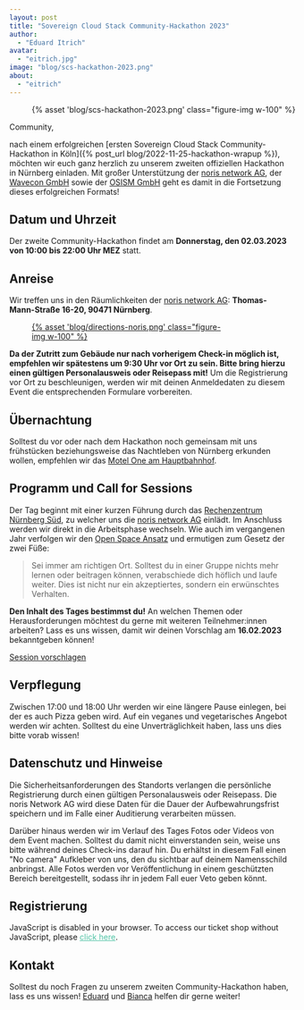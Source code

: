 ```yaml
---
layout: post
title: "Sovereign Cloud Stack Community-Hackathon 2023"
author:
  - "Eduard Itrich"
avatar:
  - "eitrich.jpg"
image: "blog/scs-hackathon-2023.png"
about:
  - "eitrich"
---
```

<link rel="stylesheet" type="text/css" href="https://events.scs.community/hackathon-2023/widget/v1.css">
<script type="text/javascript" src="https://pretix.eu/widget/v1.en.js" async></script>
<style>
.pretix-widget button {
  border-color: #50c3a5;
  background-color: #50c3a5;
}
.pretix-widget a {
  color: #50c3a5;
}
.pretix-widget input[type="checkbox"] {
  accent-color: #50c3a5;
}
</style>

<figure class="figure mx-auto d-block" style="width:100%">
    {% asset 'blog/scs-hackathon-2023.png' class="figure-img w-100" %}
</figure>

Community,

nach einem erfolgreichen [ersten Sovereign Cloud Stack Community-Hackathon in Köln]({% post_url blog/2022-11-25-hackathon-wrapup %}), möchten wir euch ganz herzlich zu unserem zweiten offiziellen Hackathon in Nürnberg einladen. Mit großer Unterstützung der [noris network AG](https://www.noris.de/), der [Wavecon GmbH](https://www.wavecon.de/) sowie der [OSISM GmbH](https://osism.tech) geht es damit in die Fortsetzung dieses erfolgreichen Formats!

## Datum und Uhrzeit

Der zweite Community-Hackathon findet am **Donnerstag, den 02.03.2023 von 10:00 bis 22:00 Uhr MEZ** statt. 

## Anreise

Wir treffen uns in den Räumlichkeiten der [noris network AG]((https://www.noris.de/)): **Thomas-Mann-Straße 16-20, 90471 Nürnberg**.

<figure class="figure mx-auto d-block" style="width:70%">
  <a href="{% asset "blog/directions-noris.png" @path %}">
    {% asset 'blog/directions-noris.png' class="figure-img w-100" %}
  </a>
</figure>

**Da der Zutritt zum Gebäude nur nach vorherigem Check-in möglich ist, empfehlen wir spätestens um 9:30 Uhr vor Ort zu sein. Bitte bring hierzu einen gültigen Personalausweis oder Reisepass mit!** Um die Registrierung vor Ort zu beschleunigen, werden wir mit deinen Anmeldedaten zu diesem Event die entsprechenden Formulare vorbereiten. 

## Übernachtung

Solltest du vor oder nach dem Hackathon noch gemeinsam mit uns frühstücken beziehungsweise das Nachtleben von Nürnberg erkunden wollen, empfehlen wir das [Motel One am Hauptbahnhof](https://www.motel-one.com/en/hotels/nuremberg/hotel-nuremberg-hauptbahnhof/).

## Programm und Call for Sessions

Der Tag beginnt mit einer kurzen Führung durch das [Rechenzentrum Nürnberg Süd](https://www.noris.de/rechenzentren/rechenzentrum-nuernberg-sued/), zu welcher uns die [noris network AG](https://www.noris.de/) einlädt. Im Anschluss werden wir direkt in die Arbeitsphase wechseln. Wie auch im vergangenen Jahr verfolgen wir den [Open Space Ansatz](https://de.wikipedia.org/wiki/Open_Space) und ermutigen zum Gesetz der zwei Füße:

> Sei immer am richtigen Ort. Solltest du in einer Gruppe nichts mehr lernen oder beitragen können, verabschiede dich höflich und laufe weiter. Dies ist nicht nur ein akzeptiertes, sondern ein erwünschtes Verhalten.

**Den Inhalt des Tages bestimmst du!** An welchen Themen oder Herausforderungen möchtest du gerne mit weiteren Teilnehmer:innen arbeiten? Lass es uns wissen, damit wir deinen Vorschlag am **16.02.2023** bekanntgeben können!

<div class="d-grid gap-2 col-4 mx-auto my-4">
<a href="https://scs.sovereignit.de/nextcloud/apps/forms/gNsJDKeXDTGEtcjt" class="btn btn-secondary btn-lg">Session vorschlagen</a>
</div>

## Verpflegung

Zwischen 17:00 und 18:00 Uhr werden wir eine längere Pause einlegen, bei der es auch Pizza geben wird. Auf ein veganes und vegetarisches Angebot werden wir achten. Solltest du eine Unverträglichkeit haben, lass uns dies bitte vorab wissen!

## Datenschutz und Hinweise

Die Sicherheitsanforderungen des Standorts verlangen die persönliche Registrierung durch einen gültigen Personalausweis oder Reisepass. Die noris Network AG wird diese Daten für die Dauer der Aufbewahrungsfrist speichern und im Falle einer Auditierung verarbeiten müssen.

Darüber hinaus werden wir im Verlauf des Tages Fotos oder Videos von dem Event machen. Solltest du damit nicht einverstanden sein, weise uns bitte während deines Check-ins darauf hin. Du erhältst in diesem Fall einen "No camera" Aufkleber von uns, den du sichtbar auf deinem Namensschild anbringst. Alle Fotos werden vor Veröffentlichung in einem geschützten Bereich bereitgestellt, sodass ihr in jedem Fall euer Veto geben könnt.

## Registrierung

<pretix-widget event="https://events.scs.community/hackathon-2023/"></pretix-widget>
<noscript>
   <div class="pretix-widget">
        <div class="pretix-widget-info-message">
            JavaScript is disabled in your browser. To access our ticket shop without JavaScript, please <a target="_blank" rel="noopener" href="https://events.scs.community/hackathon-2023/">click here</a>.
        </div>
    </div>
</noscript>

## Kontakt

Solltest du noch Fragen zu unserem zweiten Community-Hackathon haben, lass es uns wissen! [Eduard](https://scs.community/itrich) und [Bianca](https://scs.community/hollery) helfen dir gerne weiter!
